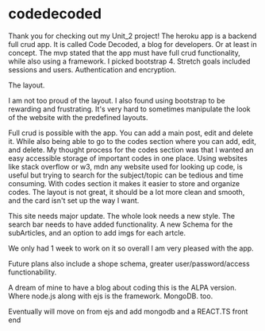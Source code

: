 # codedecoded
Thank you for checking out my Unit_2 project! The heroku app is a backend full crud app. It is called Code Decoded, a blog for developers. Or at least in concept. The mvp stated that the app must have full crud functionality, while also using a framework. I picked bootstrap 4. Stretch goals included sessions and users. Authentication and encryption.

The layout.

I am not too proud of the layout. I also found using bootstrap to be rewarding and frustrating. It's very hard to sometimes manipulate the look of the website with the predefined layouts.

Full crud is possible with the app. You can add a main post, edit and delete it. While also being able to go to the codes section where you can add, edit, and delete. My thought process for the codes section was that I wanted an easy accessible storage of important codes in one place. Using websites like stack overflow or w3, mdn any website used for looking up code, is useful but trying to search for the subject/topic can be tedious and time consuming. With codes section it makes it easier to store and organize codes. The layout is not great, it should be a lot more clean and smooth, and the card isn't set up the way I want.

This site needs major update. The whole look needs a new style. The search bar needs to have added functionality. A new Schema for the subArticles, and an option to add imgs for each artcle.

We only had 1 week to work on it so overall I am very pleased with the app.

Future plans also include a shope schema, greater user/password/access functionability.

A dream of mine to have a blog about coding this is the ALPA version. Where node.js along with ejs is the framework. MongoDB. too.

Eventually will move on from ejs and add mongodb and a REACT.TS front end

